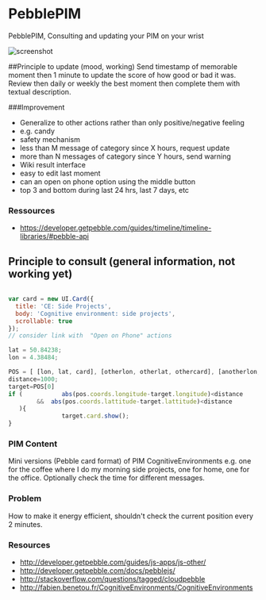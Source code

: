 # PebblePIM
PebblePIM, Consulting and updating  your PIM on your wrist

![screenshot](http://fabien.benetou.fr/pub/portfolio/PebblePIM.png)

##Principle to update (mood, working)
Send timestamp of memorable moment then 1 minute to update the score of how good or bad it was.
Review then daily or weekly the best moment then complete them with textual description.

###Improvement
* Generalize to other actions rather than only positive/negative feeling
 * e.g. candy
* safety mechanism
 * less than M message of category since X hours, request update
 * more than N messages of category since Y hours, send warning
* Wiki result interface
 * easy to edit last moment
  * can an open on phone option using the middle button
 * top 3 and bottom during last 24 hrs, last 7 days, etc
 
### Ressources
* https://developer.getpebble.com/guides/timeline/timeline-libraries/#pebble-api

## Principle to consult (general information, not working yet)
```javascript

var card = new UI.Card({
  title: 'CE: Side Projects',
  body: 'Cognitive environment: side projects',
  scrollable: true
});
// consider link with  "Open on Phone" actions

lat = 50.84238;
lon = 4.38484;

POS = [ [lon, lat, card], [otherlon, otherlat, othercard], [anotherlon, anotherlat, anothercard], ... ]
distance=1000;
target=POS[0]
if (           abs(pos.coords.longitude-target.longitude)<distance 
        &&  abs(pos.coords.lattitude-target.lattitude)<distance
   ){
               target.card.show();
}
```
### PIM Content
Mini versions (Pebble card format) of PIM CognitiveEnvironments e.g. one for the coffee where I do my morning side projects, one for home, one for the office. Optionally check the time for different messages.


### Problem
How to make it energy efficient, shouldn't check the current position every 2 minutes.

### Resources
* http://developer.getpebble.com/guides/js-apps/js-other/
* http://developer.getpebble.com/docs/pebblejs/
* http://stackoverflow.com/questions/tagged/cloudpebble
* http://fabien.benetou.fr/CognitiveEnvironments/CognitiveEnvironments


